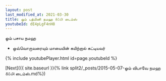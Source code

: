 ```yaml
---
layout: post
last_modified_at: 2021-03-30
title: ஓம் பத்மினி நமஹ ௧௦௮ டைம்ஸ்
youtubeId: dE4pLgF4nH8
---
```

 
 
 ஓம் பசாய நமஹ  
 
 -  ஒவ்வொருவரையும் மாயையின் கயிற்றால் கட்டியவர் 
 
  
 
  
 
 
 
 
 
 


{% include youtubePlayer.html id=page.youtubeId %}
 
[Next]({{ site.baseurl }}{% link  split2/_posts/2015-05-07-ஓம் விபாவே நமஹ ௧௦௮ டைம்ஸ்.md%})
 
